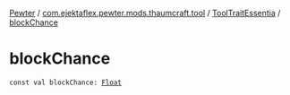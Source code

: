 [Pewter](../../index.md) / [com.ejektaflex.pewter.mods.thaumcraft.tool](../index.md) / [ToolTraitEssentia](index.md) / [blockChance](./block-chance.md)

# blockChance

`const val blockChance: `[`Float`](https://kotlinlang.org/api/latest/jvm/stdlib/kotlin/-float/index.html)